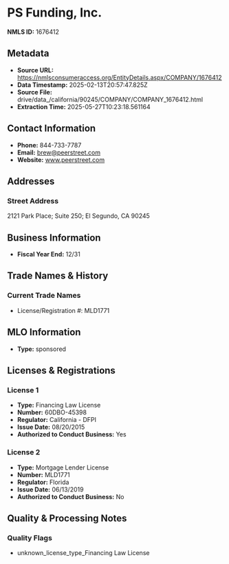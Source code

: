 # PS Funding, Inc.

**NMLS ID:** 1676412

## Metadata
- **Source URL:** https://nmlsconsumeraccess.org/EntityDetails.aspx/COMPANY/1676412
- **Data Timestamp:** 2025-02-13T20:57:47.825Z
- **Source File:** drive/data_/california/90245/COMPANY/COMPANY_1676412.html
- **Extraction Time:** 2025-05-27T10:23:18.561164

## Contact Information
- **Phone:** 844-733-7787
- **Email:** brew@peerstreet.com
- **Website:** www.peerstreet.com

## Addresses
### Street Address
2121 Park Place; Suite 250; El Segundo, CA 90245

## Business Information
- **Fiscal Year End:** 12/31

## Trade Names & History
### Current Trade Names
- License/Registration #: MLD1771

## MLO Information
- **Type:** sponsored

## Licenses & Registrations

### License 1
- **Type:** Financing Law License
- **Number:** 60DBO-45398
- **Regulator:** California - DFPI
- **Issue Date:** 08/20/2015
- **Authorized to Conduct Business:** Yes

### License 2
- **Type:** Mortgage Lender License
- **Number:** MLD1771
- **Regulator:** Florida
- **Issue Date:** 06/13/2019
- **Authorized to Conduct Business:** No

## Quality & Processing Notes
### Quality Flags
- unknown_license_type_Financing Law License
